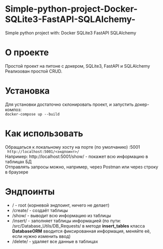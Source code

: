 # Simple-python-project-Docker-SQLite3-FastAPI-SQLAlchemy-
Simple python project with: Docker SQLite3 FastAPI SQLAlchemy 

# О проекте
Простой проект на питоне с докером, SQLite3, FastAPI и SQLAlchemy <br>
Реализован простой CRUD.

# Установка
Для установки достаточно склонировать проект, и запустить докер-композ:<br>
<code>docker-compose up --build</code>

# Как использовать
Обращаться к локальному хосту на порте (по умолчанию) :5001<br>
<code> http://localhost:5001/<эндпоинт>/ </code>
<br>Например: http://localhost:5001/show/ - покажет всю информацию в таблицах БД<br>
Отправлять запросы можно, например, через Postman или через строку в браузере
 
# Эндпоинты
- / - root (корневой эндпоинт, ничего не делает)
- /create/ - создаёт таблицы
- /show/ - выводит всю информацию из таблицы
- /insert/ - заполняет таблицы информацией (по пути: /src/Database_Utils/DB_Requests/ в методе **insert_tables** класса **DatabaseORM** вводится фиксированная информация, меняйте её, если нужно изменить ввод)
- /delete/ - удаляет все данные в таблицах
